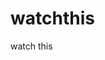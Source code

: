 watchthis
=========

watch this






































































































































































































